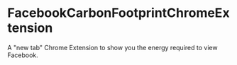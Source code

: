 # FacebookCarbonFootprintChromeExtension
A "new tab" Chrome Extension to show you the energy required to view Facebook.
